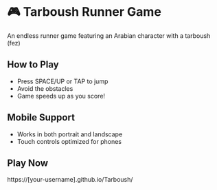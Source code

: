 # 🎮 Tarboush Runner Game
An endless runner game featuring an Arabian character with a tarboush (fez)

## How to Play
- Press SPACE/UP or TAP to jump
- Avoid the obstacles
- Game speeds up as you score!

## Mobile Support
- Works in both portrait and landscape
- Touch controls optimized for phones

## Play Now
https://[your-username].github.io/Tarboush/
